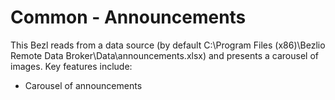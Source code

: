 # Common - Announcements
This Bezl reads from a data source (by default C:\Program Files (x86)\Bezlio Remote Data Broker\Data\announcements.xlsx) and presents a carousel of images. Key features include:

- Carousel of announcements
